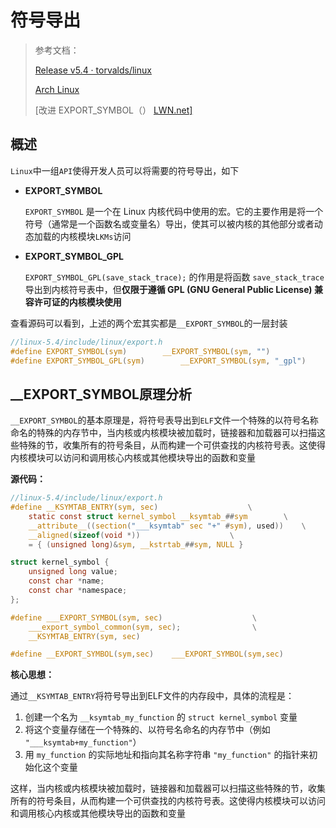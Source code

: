 # 符号导出

> 参考文档：
>
> [Release v5.4 · torvalds/linux](https://github.com/torvalds/linux/releases/tag/v5.4)
>
> [Arch Linux](https://www.archlinuxcn.org/)
>
> [改进 EXPORT_SYMBOL（） [LWN.net\]](https://lwn.net/Articles/674303/)

## 概述

`Linux`中一组`API`使得开发人员可以将需要的符号导出，如下

* **EXPORT_SYMBOL**

    `EXPORT_SYMBOL` 是一个在 Linux 内核代码中使用的宏。它的主要作用是将一个符号（通常是一个函数名或变量名）导出，使其可以被内核的其他部分或者动态加载的内核模块`LKMs`访问

* **EXPORT_SYMBOL_GPL**

    `EXPORT_SYMBOL_GPL(save_stack_trace);` 的作用是将函数 `save_stack_trace` 导出到内核符号表中，但**仅限于遵循 GPL (GNU General Public License) 兼容许可证的内核模块使用**

查看源码可以看到，上述的两个宏其实都是`__EXPORT_SYMBOL`的一层封装

```c
//linux-5.4/include/linux/export.h
#define EXPORT_SYMBOL(sym)        __EXPORT_SYMBOL(sym, "")
#define EXPORT_SYMBOL_GPL(sym)        __EXPORT_SYMBOL(sym, "_gpl")
```

## __EXPORT_SYMBOL原理分析

`__EXPORT_SYMBOL`的基本原理是，将符号表导出到`ELF`文件一个特殊的以符号名称命名的特殊的内存节中，当内核或内核模块被加载时，链接器和加载器可以扫描这些特殊的节，收集所有的符号条目，从而构建一个可供查找的内核符号表。这使得内核模块可以访问和调用核心内核或其他模块导出的函数和变量

**源代码：**

```c
//linux-5.4/include/linux/export.h
#define __KSYMTAB_ENTRY(sym, sec)                    \
    static const struct kernel_symbol __ksymtab_##sym        \
    __attribute__((section("___ksymtab" sec "+" #sym), used))    \
    __aligned(sizeof(void *))                    \
    = { (unsigned long)&sym, __kstrtab_##sym, NULL }

struct kernel_symbol {
    unsigned long value;
    const char *name;
    const char *namespace;
};

#define ___EXPORT_SYMBOL(sym, sec)                    \
    ___export_symbol_common(sym, sec);                \
    __KSYMTAB_ENTRY(sym, sec)

#define __EXPORT_SYMBOL(sym,sec)    ___EXPORT_SYMBOL(sym,sec)
```

**核心思想：**

通过`__KSYMTAB_ENTRY`将符号导出到ELF文件的内存段中，具体的流程是：

1. 创建一个名为 `__ksymtab_my_function` 的 `struct kernel_symbol` 变量
2. 将这个变量存储在一个特殊的、以符号名命名的内存节中（例如 `"___ksymtab+my_function"`）
3. 用 `my_function` 的实际地址和指向其名称字符串 `"my_function"` 的指针来初始化这个变量

这样，当内核或内核模块被加载时，链接器和加载器可以扫描这些特殊的节，收集所有的符号条目，从而构建一个可供查找的内核符号表。这使得内核模块可以访问和调用核心内核或其他模块导出的函数和变量
